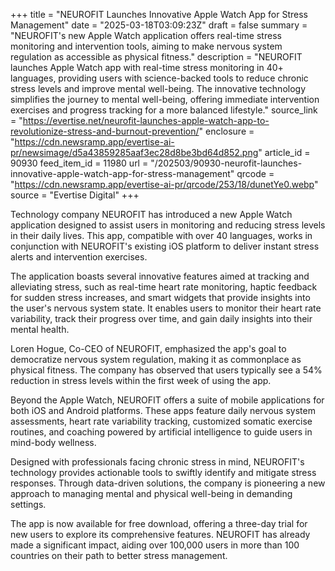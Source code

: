 +++
title = "NEUROFIT Launches Innovative Apple Watch App for Stress Management"
date = "2025-03-18T03:09:23Z"
draft = false
summary = "NEUROFIT's new Apple Watch application offers real-time stress monitoring and intervention tools, aiming to make nervous system regulation as accessible as physical fitness."
description = "NEUROFIT launches Apple Watch app with real-time stress monitoring in 40+ languages, providing users with science-backed tools to reduce chronic stress levels and improve mental well-being. The innovative technology simplifies the journey to mental well-being, offering immediate intervention exercises and progress tracking for a more balanced lifestyle."
source_link = "https://evertise.net/neurofit-launches-apple-watch-app-to-revolutionize-stress-and-burnout-prevention/"
enclosure = "https://cdn.newsramp.app/evertise-ai-pr/newsimage/d5a43859285aaf3ec28d8be3bd64d852.png"
article_id = 90930
feed_item_id = 11980
url = "/202503/90930-neurofit-launches-innovative-apple-watch-app-for-stress-management"
qrcode = "https://cdn.newsramp.app/evertise-ai-pr/qrcode/253/18/dunetYe0.webp"
source = "Evertise Digital"
+++

<p>Technology company NEUROFIT has introduced a new Apple Watch application designed to assist users in monitoring and reducing stress levels in their daily lives. This app, compatible with over 40 languages, works in conjunction with NEUROFIT's existing iOS platform to deliver instant stress alerts and intervention exercises.</p><p>The application boasts several innovative features aimed at tracking and alleviating stress, such as real-time heart rate monitoring, haptic feedback for sudden stress increases, and smart widgets that provide insights into the user's nervous system state. It enables users to monitor their heart rate variability, track their progress over time, and gain daily insights into their mental health.</p><p>Loren Hogue, Co-CEO of NEUROFIT, emphasized the app's goal to democratize nervous system regulation, making it as commonplace as physical fitness. The company has observed that users typically see a 54% reduction in stress levels within the first week of using the app.</p><p>Beyond the Apple Watch, NEUROFIT offers a suite of mobile applications for both iOS and Android platforms. These apps feature daily nervous system assessments, heart rate variability tracking, customized somatic exercise routines, and coaching powered by artificial intelligence to guide users in mind-body wellness.</p><p>Designed with professionals facing chronic stress in mind, NEUROFIT's technology provides actionable tools to swiftly identify and mitigate stress responses. Through data-driven solutions, the company is pioneering a new approach to managing mental and physical well-being in demanding settings.</p><p>The app is now available for free download, offering a three-day trial for new users to explore its comprehensive features. NEUROFIT has already made a significant impact, aiding over 100,000 users in more than 100 countries on their path to better stress management.</p>
